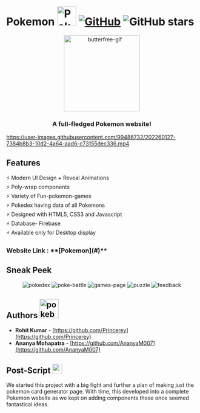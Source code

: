 # Pokemon <img src="https://github.com/Princerey/Pokemon/blob/main/mainpage/pika.png" alt="Pokemon-Website" width="50px" /> [![GitHub](https://img.shields.io/github/license/Princerey/Pokemon?color=blue)](https://github.com/cobidev/simplefolio/blob/master/LICENSE.md) ![GitHub stars](https://img.shields.io/github/stars/Princerey/Pokemon) 

<p align="center" >
<img src="https://github.com/Princerey/Pokemon/blob/main/images/buter.gif" alt="butterfree-gif" width="200px"  />
</p>

<h3 align="center">A full-fledged Pokemon website!</h3>



https://user-images.githubusercontent.com/99486732/202260127-7384b8b3-10d2-4a64-aad6-c73155dec336.mp4



## Features

⚡️ Modern UI Design + Reveal Animations\
⚡️ Poly-wrap components\
⚡️ Variety of Fun-pokemon-games\
⚡️ Pokedex having data of all Pokemons\
⚡️ Designed with HTML5, CSS3 and Javascript\
⚡️ Database- Firebase\
⚡️ Available only for Desktop display

<h3> Website Link : **[Pokemon](#)** </h3>


## Sneak Peek
<p align="center" >
<img src="https://github.com/Princerey/Pokemon/blob/main/imgs/Screenshot%20(118).png" alt="pokedex" />
<img src="https://github.com/Princerey/Pokemon/blob/main/imgs/Screenshot%20(119).png" alt="poke-battle" />
<img src="https://github.com/Princerey/Pokemon/blob/main/imgs/Screenshot%20(121).png" alt="games-page" />
  <img src="https://github.com/Princerey/Pokemon/blob/main/imgs/Puzzle.png" alt="puzzle" />
<img src="https://github.com/Princerey/Pokemon/blob/main/imgs/Feedback.png" alt="feedback" />
</p>

## Authors <img src="https://github.com/Princerey/Pokemon/blob/main/imgs/ash-pika.png" alt="pokeball" width="50px" />

- **Rohit Kumar** - [https://github.com/Princerey](https://github.com/Princerey)
- **Ananya Mohapatra** - [https://github.com/AnanyaM007](https://github.com/AnanyaM007)

## Post-Script <img src="https://github.com/Princerey/Pokemon/blob/main/imgs/pokeball.png" alt="pokeball" width="25px" />

We started this project with a big fight and further a plan of making just the pokemon card generator page. With time, this developed into a complete Pokemon website as we kept on adding components those once seemed fantastical ideas. 
